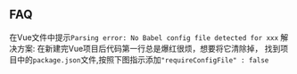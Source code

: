 ## FAQ

在Vue文件中提示`Parsing error: No Babel config file detected for xxx`
解决方案:
在新建完Vue项目后代码第一行总是爆红很烦，想要将它清除掉，
找到项目中的`package.json`文件,按照下图指示添加`"requireConfigFile" : false`